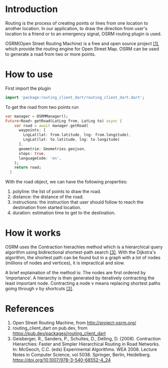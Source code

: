# Introduction

Routing is the process of creating points or lines from one location to another location. In our application, to draw the direction from user's location to a friend or to an emergency signal, OSRM routing plugin is used.

OSRM(Open Street Routing Machine) is a free and open source project [[1]](http://project-osrm.org/), which provide the routing engine for Open Street Map. OSRM can be used to generate a road from two or more points.

# How to use

First import the plugin

```dart
import 'package:routing_client_dart/routing_client_dart.dart';
```

To get the road from two points run

```dart
var manager = OSRMManager();
Future<Road> getRoad(LatLng from, LatLng to) async {
    var road = await manager.getRoad(
      waypoints: [
        LngLat(lat: from.latitude, lng: from.longitude),
        LngLat(lat: to.latitude, lng: to.longitude)
      ],
      geometrie: Geometries.geojson,
      steps: true,
      languageCode: 'en',
    );
    return road;
  }
```

With the road object, we can have the following properties:

1. polyline: the list of points to draw the road.
2. distance: the distance of the road.
3. instructions: the instruction that user should follow to reach the destination from started location.
4. duration: estimation time to get to the destination.

# How it works

OSRM uses the Contraction hierachies method which is a hierarchical query algorithm using bidirectional shortest-path search [[3]](https://doi.org/10.1007/978-3-540-68552-4_24). With the Dijkstra's algorithm, the shortest path can be found but in a graph with a lot of nodes (millions of nodes and vertices), it is impractical and slow.

A brief explaination of the method is: The nodes are first ordered by ‘importance’. A hierarchy is then generated by iteratively contracting the least important node. Contracting a node v means replacing shortest paths going through v by shortcuts [[3]](https://doi.org/10.1007/978-3-540-68552-4_24).

# References

1. Open Street Routing Machine, from http://project-osrm.org/
2. routing_client_dart on pub.dev, from https://pub.dev/packages/routing_client_dart
3. Geisberger, R., Sanders, P., Schultes, D., Delling, D. (2008). Contraction Hierarchies: Faster and Simpler Hierarchical Routing in Road Networks. In: McGeoch, C.C. (eds) Experimental Algorithms. WEA 2008. Lecture Notes in Computer Science, vol 5038. Springer, Berlin, Heidelberg. https://doi.org/10.1007/978-3-540-68552-4_24

